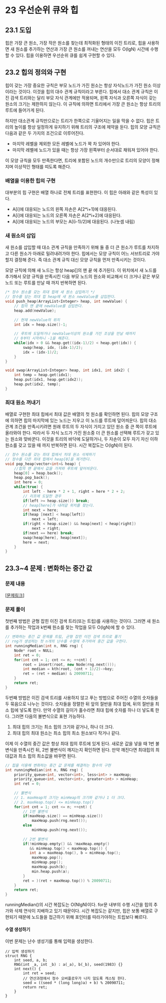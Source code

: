 # 23 우선순위 큐와 힙

## 23.1 도입

힙은 가장 큰 원소, 가장 작은 원소를 찾는데 최적화된 형태의 이진 트리로, 힙을 사용하면 새 원소를 추가하는 연산과 가장 큰 원소를 꺼내는 연산을 모두 O(lgN) 시간에 수행할 수 있다. 힙을 이용하면 우선순위 큐를 쉽게 구현할 수 있다.



## 23.2 힙의 정의와 구현

힙이 갖는 가장 중요한 규칙은 부모 노드가 가진 원소는 항상 자식노드가 가진 원소 이상이라는 것이다. 이것을 힙의 대수 관계 규칙이라고 부른다. 힙에서 대소 관계 규칙은 이진 검색 트리와는 달리 부모 자식 관계에만 적용되며, 왼쪽 자식과 오른쪽 자식이 갖는 원소의 크기는 제한하지 않는다. 이 규칙에 의하면 트리에서 가장 큰 원소는 항상 트리의 루트에 들어가게 된다.

하지만 대소관계 규칙만으로는 트리가 한쪽으로 기울어지는 일을 막을 수 없다. 힙은 트리의 높이를 항상 일정하게 유지하기 위해 트리의 구조에 제약을 둔다. 힙의 모양 규칙은 다음과 같은 두 가지의 조건으로 이루어진다.

- 마지막 레벨을 제외한 모든 레벨에 노드가 꽉 차 있어야 한다.
- 마지막 레벨에 노드가 있을 때는 항상 가장 왼쪽부터 순서대로 채워져 있어야 한다.

이 모양 규칙을 모두  만족한다면, 트리에 포함된 노드의 개수만으로 트리의 모양이 정해지며 이상적인 형태를 띠도록 해준다.



### 배열을 이용한 힙의 구현

대부분의 힙 구현은 배열 하나로 전체 트리를 표현한다. 이 힙은 아래와 같은 특성이 있다.

- A[i]에 대응되는 노드의 왼쪽 자손은 A[2*i+1]에 대응된다.
- A[i]에 대응되는 노드의 오른쪽 자손은 A[2*i+2]에 대응된다.
- A[i]에 대응되는 노드의 부모는 A[(i-1)/2]에 대응된다. (나눗셈 내림)



### 새 원소의 삽입

새 원소를 삽입할 때 대소 관계 규칙을 만족하기 위해 둘 중 더 큰 원소가 루트를 차지하고 다른 원소가 아래로 밀려내려가야 한다. 힙에서는 모양 규칙이 어느 서브트리로 가야할지 결정해 준다. 즉 대소 관계 규칙 대신 모양 규칙을 먼저 만족시키는 것이다.

모양 규칙에 의해 새 노드는 항상 heap[]의 맨 끝 에 추가된다. 이 위치에서 새 노드를 추가해서 모양 규칙을 만족시킨 다음 부모 노드의 원소와 비교해서 더 크거나 같은 부모 노드 또는 루트를 만날 때 까지 반복하면 된다.

```c++
/* 정수 원소를 갖는 최대 힙에 새 원소 삽입하기 */
// 정수를 담는 최대 힙 heap에 새 원소 newValue를 삽입한다.
void push_heap(ArrayList<Integer> heap, int newValue) {
    // 힙의 맨 끝에 newValue를 삽입한다.
    heap.add(newValue);
    
    // 현재 newValue의 위치 
    int idx = heap.size()-1;
    
    // 루트에 도달하거나 newValue이상의 원소를 가진 조상을 만날 때까지
    // 0부터 시작하니 -1을 해준다.
    while(idx > 0 && heap.get((idx-1)/2) < heap.get(idx)) {
        swap(heap, idx, (idx-1)/2);
        idx = (idx-1)/2;
    }
}

void swap(ArrayList<Integer> heap, int idx1, int idx2) {
    int temp = heap.get(idx1);
    heap.put(idx1, heap.get(idx2));
    heap.put(idx2, temp);
}
```



### 최대 원소 꺼내기

배열로 구현한 최대 힙에서 최대 값은 배열의 첫 원소를 확인하면 된다. 힙의 모양 구조에 의하면 힙의 마지막에 있는 노드는 지우고 이 노드를 루트에 덮어씌운다. 힙의 대소 관계 조건을 만족시키려면 원래 루트의 두 자식이 가지고 있던 원소 중 큰 쪽이 루트에 올라와야 한다. 따라서 두 자식 노드가 가진 원소중 더 큰 원소를 선택해 루트가 갖고 있는 원소와 맞바꾼다. 이것을 트리의 바닥에 도달하거나, 두 자손이 모두 자기 자신 이하 원소를 갖고 있을 때 까지 반복하면 된다. 시간 복잡도는 O(lgN)이 된다.

```c++
// 정수 원소를 갖는 최대 힙에서 치대 원소 삭제하기
// 정수를 다믄 최대 힙에서 heap[0]을 제거한다.
void pop_heap(vector<int>& heap) {
    //힙의 맨 끝에서 값을 가져와 루트에 덮어씌운다.
    heap[0] = heap.back();
    heap.pop_back();
    int here = 0;
    while(true) {
        int left - here * 2 + 1, right = here * 2 + 2;
        // 리프에 도달한 경우
        if(left >= heap.size()) break;
        // heap[here]가 내려갈 위치를 찾는다.
        int next = here;
        if(heap [next] < heap[left])
            next = left;
        if(right < heap.size() && heap[next] < heap[right])
            next = right;
        if(next == here) break;
        swap(heap[here], heap[next]);
        here = next;
    }
}
```



## 23.3~4 문제 : 변화하는 중간 값

### 문제 내용

[[문제링크](https://algospot.com/judge/problem/read/RUNNINGMEDIAN)]



### 문제 풀이

첫번째 방법은 균형 잡힌 이진 검색 트리(또는 트립)를 사용하는 것이다. 그러면 새 원소를 추가하는 작업과 k번째 원소를 찾는 작업을 모두 O(lgN)에 할 수 있다.

```c++
// 변화하는 중간 값 문제를 트립, 균형 잡힌 이진 검색 트리로 풀기
// rng가 생성하는 첫 n개의 난수를 수열에 추가하여 중간 값을 구한다.
int runningMedian(int n, RNG rng) {
    Node* root = NULL;
    int ret = 0;
    for(int cnt = 1; cnt <= n; ++cnt) {
        root = insert(root, new Node(rng.next()));
        int median = kth(root, (cnt + 1)/2)->key;
        ret = (ret + median) & 20090711;
    }
    return ret;
}
```



두번째 방법은 이진 검색 트리를 사용하지 않고 푸는 방법으로 주어진 수열의 숫자들을 두 묶음으로 나누는 것이다. 숫자들을 정렬한 뒤 앞의 절반을 최대 힙에, 뒤의 절반을 최소 힙에 넣도록 한다. 만약 수열의 길이가 홀수라면 최대 힙에 숫자를 하나 더 넣도록 한다. 그러면 다음의 불변식으로 표현 가능하다.

1. 최대 힙의 크기는 최소 힙의 크기와 같거나, 하나 더 크다.
2. 최대 힙의 최대 원소는 최소 힙의 최소 원소보다 작거나 같다.

이제 이 수열의 중간 값은 항상 최대 힙의 루트에 있게 된다. 새로운 값을 넣을 때 1번 불변식을 만족시킨 뒤, 2번 불변식이 깨지는지 확인하면 된다. 만약 깨진다면 최대힙의 최대값과 최소 힙의 최소값을 바꾸면 된다.

```c++
// 힙을 이용해 변화하는 중간 값 문제를 해결하는 함수의 구현
int runningMedian(int n, RNG rng) {
    priority_queue<int, vector<int>, less<int> > maxHeap;
    priority_queue<int, vector<int>, greater<int> > minHeap;
    int ret = 0;
    
    // 불변식
    // 1. maxHeap의 크기는 minHeap의 크기와 같거나 1 더 크다.
    // 2. maxHeap.top() <= minHeap.top()
    for(int cnt = 1; cnt <= n; ++cnt) {
        // 1번 불변식
        if(maxHeap.size() == minHeap.size())
            maxHeap.push(rng.next());
        else
            minHeap.push(rng.next());
        
        // 2번 불변식
        if(!minHeap.empty() && !maxHeap.empty() 
           && minHeap.top() < maxHeap.top()) {
           int a = maxHeap.top(), b = minHeap.top();
            maxHeap.pop();
            minHeap.pop();
            maxHeap.push(b);
            min.heap.push(a);
        }
        ret = )(ret + maxHeap.top()) % 20090711;
    }
    return ret;
}
```

runningMedian()의 시간 복잡도는 O(NlgN)이다. for문 내부의 수행 시간을 힙의 추가와 삭제 연삭이 지배하고 있기 때문이다. 시간 복잡도는 같지만, 힙은 보통 배열로 구현되기 때문에 노드들을 접근하기 위해 포인터를 따라가야하는 트립보다 빠르다.



#### 수열 생성하기

이번 문제는 난수 생성기를 통해 입력을 생성한다.

```
// 입력 생성하기
struct RNG {
	int seed, a, b;
	RNG(int _a, int _b) : a(_a), b(_b), seed(1983) {}
	int next() {
		int ret = seed;
		// 연산과정에서 정수 오버플로우가 나지 않도록 캐스팅 한다.
		seed = ((seed * (long long)a) + b) % 20090711;
		return ret;
	}
}
```

